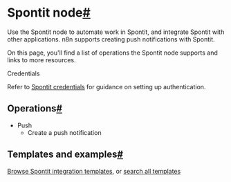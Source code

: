 [](https://github.com/n8n-io/n8n-docs/edit/main/docs/integrations/builtin/app-nodes/n8n-nodes-base.spontit.md "Edit this page")

# Spontit node[#](#spontit-node "Permanent link")

Use the Spontit node to automate work in Spontit, and integrate Spontit with other applications. n8n supports creating push notifications with Spontit.

On this page, you'll find a list of operations the Spontit node supports and links to more resources.

Credentials

Refer to [Spontit credentials](../../credentials/spontit/) for guidance on setting up authentication.

## Operations[#](#operations "Permanent link")

*   Push
    *   Create a push notification

## Templates and examples[#](#templates-and-examples "Permanent link")

[Browse Spontit integration templates](https://n8n.io/integrations/spontit/), or [search all templates](https://n8n.io/workflows/)